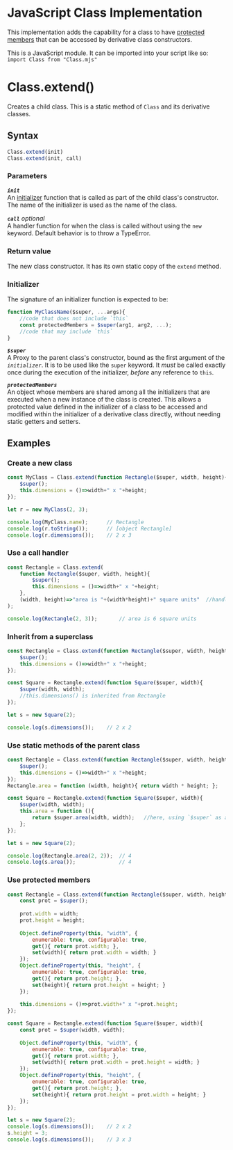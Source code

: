 # JavaScript Class Implementation

This implementation adds the capability for a class to have [protected members](#readme-protected) that can be accessed by derivative class constructors.

This is a JavaScript module. It can be imported into your script like so: `import Class from "Class.mjs"`

# Class.extend()

Creates a child class. This is a static method of `Class` and its derivative classes.

## Syntax

```javascript
Class.extend(init)
Class.extend(init, call)
```

### Parameters

**<code>*init*</code>**  
An [initializer](#readme-initializer) function that is called as part of the child class's constructor. The name of the initializer is used as the name of the class.

**<code>*call*</code>** *optional*  
A handler function for when the class is called without using the `new` keyword. Default behavior is to throw a TypeError.

### Return value

The new class constructor. It has its own static copy of the `extend` method.

<a name="readme-initializer"></a>
### Initializer

The signature of an initializer function is expected to be:
```javascript
function MyClassName($super, ...args){
	//code that does not include `this`
	const protectedMembers = $super(arg1, arg2, ...);
	//code that may include `this`
}
```

**<code>*$super*</code>**  
A Proxy to the parent class's constructor, bound as the first argument of the *<code>initializer</code>*. It is to be used like the `super` keyword. It *must* be called exactly once during the execution of the initializer, *before* any reference to `this`.

<a name="readme-protected"></a>
**<code>*protectedMembers*</code>**  
An object whose members are shared among all the initializers that are executed when a new instance of the class is created. This allows a protected value defined in the initializer of a class to be accessed and modified within the initializer of a derivative class directly, without needing static getters and setters.

## Examples

### Create a new class

```javascript
const MyClass = Class.extend(function Rectangle($super, width, height){
	$super();
	this.dimensions = ()=>width+" x "+height;
});

let r = new MyClass(2, 3);

console.log(MyClass.name);		// Rectangle
console.log(r.toString());		// [object Rectangle]
console.log(r.dimensions());	// 2 x 3
```

### Use a call handler

```javascript
const Rectangle = Class.extend(
	function Rectangle($super, width, height){
		$super();
		this.dimensions = ()=>width+" x "+height;
	},
	(width, height)=>"area is "+(width*height)+" square units"	//handler for when Rectangle() is called without using `new`
);

console.log(Rectangle(2, 3));		// area is 6 square units
```

### Inherit from a superclass

```javascript
const Rectangle = Class.extend(function Rectangle($super, width, height){
	$super();
	this.dimensions = ()=>width+" x "+height;
});

const Square = Rectangle.extend(function Square($super, width){
	$super(width, width);
	//this.dimensions() is inherited from Rectangle
});

let s = new Square(2);

console.log(s.dimensions());	// 2 x 2
```

### Use static methods of the parent class

```javascript
const Rectangle = Class.extend(function Rectangle($super, width, height){
	$super();
	this.dimensions = ()=>width+" x "+height;
});
Rectangle.area = function (width, height){ return width * height; };

const Square = Rectangle.extend(function Square($super, width){
	$super(width, width);
	this.area = function (){
		return $super.area(width, width);	//here, using `$super` as an object is equivalent to using `Rectangle`
	};
});

let s = new Square(2);

console.log(Rectangle.area(2, 2));	// 4
console.log(s.area());				// 4
```

### Use protected members

```javascript
const Rectangle = Class.extend(function Rectangle($super, width, height){
	const prot = $super();
	
	prot.width = width;
	prot.height = height;
	
	Object.defineProperty(this, "width", {
		enumerable: true, configurable: true,
		get(){ return prot.width; },
		set(width){ return prot.width = width; }
	});
	Object.defineProperty(this, "height", {
		enumerable: true, configurable: true,
		get(){ return prot.height; },
		set(height){ return prot.height = height; }
	});
	
	this.dimensions = ()=>prot.width+" x "+prot.height;
});

const Square = Rectangle.extend(function Square($super, width){
	const prot = $super(width, width);
	
	Object.defineProperty(this, "width", {
		enumerable: true, configurable: true,
		get(){ return prot.width; },
		set(width){ return prot.width = prot.height = width; }
	});
	Object.defineProperty(this, "height", {
		enumerable: true, configurable: true,
		get(){ return prot.height; },
		set(height){ return prot.height = prot.width = height; }
	});
});

let s = new Square(2);
console.log(s.dimensions());	// 2 x 2
s.height = 3;
console.log(s.dimensions());	// 3 x 3
```

